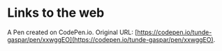 # Links to the web

A Pen created on CodePen.io. Original URL: [https://codepen.io/tunde-gaspar/pen/xxwggEO](https://codepen.io/tunde-gaspar/pen/xxwggEO).


